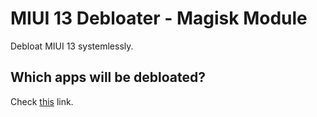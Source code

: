 # MIUI 13 Debloater - Magisk Module
Debloat MIUI 13 systemlessly.

## Which apps will be debloated?
Check [this](https://github.com/ElXreno/MIUI-13-DEBLOATER/blob/main/install.sh) link.
